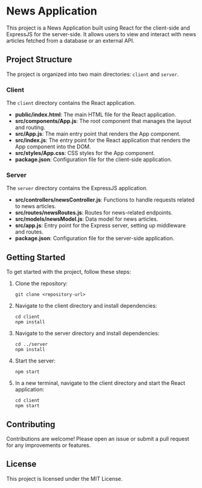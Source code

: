 # News Application

This project is a News Application built using React for the client-side and ExpressJS for the server-side. It allows users to view and interact with news articles fetched from a database or an external API.

## Project Structure

The project is organized into two main directories: `client` and `server`.

### Client

The `client` directory contains the React application.

- **public/index.html**: The main HTML file for the React application.
- **src/components/App.js**: The root component that manages the layout and routing.
- **src/App.js**: The main entry point that renders the App component.
- **src/index.js**: The entry point for the React application that renders the App component into the DOM.
- **src/styles/App.css**: CSS styles for the App component.
- **package.json**: Configuration file for the client-side application.

### Server

The `server` directory contains the ExpressJS application.

- **src/controllers/newsController.js**: Functions to handle requests related to news articles.
- **src/routes/newsRoutes.js**: Routes for news-related endpoints.
- **src/models/newsModel.js**: Data model for news articles.
- **src/app.js**: Entry point for the Express server, setting up middleware and routes.
- **package.json**: Configuration file for the server-side application.

## Getting Started

To get started with the project, follow these steps:

1. Clone the repository:
   ```
   git clone <repository-url>
   ```

2. Navigate to the client directory and install dependencies:
   ```
   cd client
   npm install
   ```

3. Navigate to the server directory and install dependencies:
   ```
   cd ../server
   npm install
   ```

4. Start the server:
   ```
   npm start
   ```

5. In a new terminal, navigate to the client directory and start the React application:
   ```
   cd client
   npm start
   ```

## Contributing

Contributions are welcome! Please open an issue or submit a pull request for any improvements or features.

## License

This project is licensed under the MIT License.